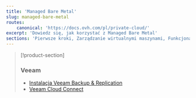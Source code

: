 ```yaml
---
title: 'Managed Bare Metal'
slug: managed-bare-metal
routes:
    canonical: 'https://docs.ovh.com/pl/private-cloud/'
excerpt: 'Dowiedz się, jak korzystać z Managed Bare Metal'
sections: 'Pierwsze kroki, Zarządzanie wirtualnymi maszynami, Funkcjonalności OVHcloud, Funkcjonalności VMware vSphere, Migracja wirtualnych maszyn, Usługi i opcje OVHcloud, Zerto, vRops, FAQ'
---
```


> [!product-section]
>
> ### Veeam
>
> - [Instalacja Veeam Backup & Replication](https://docs.ovh.com/pl/storage/veeam-backup-replication/)
> - [Veeam Cloud Connect](https://docs.ovh.com/pl/storage/veeam-cloud-connect/)
>